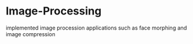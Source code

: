 # Image-Processing
implemented image procession applications such as face morphing and image compression 
